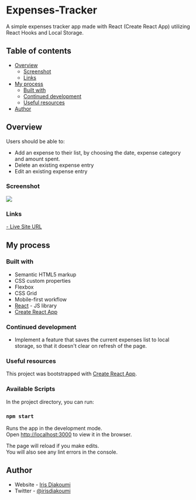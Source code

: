 # Expenses-Tracker

A simple expenses tracker app made with React (Create React App) utilizing React Hooks and Local Storage.

## Table of contents

- [Overview](#overview)
  - [Screenshot](#screenshot)
  - [Links](#links)
- [My process](#my-process)
  - [Built with](#built-with)
  - [Continued development](#continued-development)
  - [Useful resources](#useful-resources)
- [Author](#author)

## Overview

Users should be able to:

- Add an expense to their list, by choosing the date, expense category and amount spent.
- Delete an existing expense entry
- Edit an existing expense entry

### Screenshot

![](./screenshot.jpg)

### Links

[- Live Site URL](https://xenodochial-snyder-4627c7.netlify.app/)

## My process

### Built with

- Semantic HTML5 markup
- CSS custom properties
- Flexbox
- CSS Grid
- Mobile-first workflow
- [React](https://reactjs.org/) - JS library
- [Create React App](https://github.com/facebook/create-react-app)

### Continued development

- Implement a feature that saves the current expenses list to local storage, so that it doesn't clear on refresh of the page.

### Useful resources

This project was bootstrapped with [Create React App](https://github.com/facebook/create-react-app).

### Available Scripts

In the project directory, you can run:

### `npm start`

Runs the app in the development mode.\
Open [http://localhost:3000](http://localhost:3000) to view it in the browser.

The page will reload if you make edits.\
You will also see any lint errors in the console.

## Author

- Website - [Iris Diakoumi](https://documenting.tech)
- Twitter - [@irisdiakoumi](https://www.twitter.com/irisdiakoumi)
